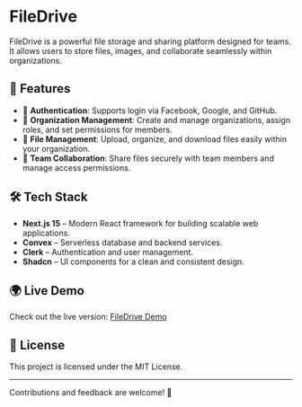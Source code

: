 # FileDrive

FileDrive is a powerful file storage and sharing platform designed for teams. It allows users to store files, images, and collaborate seamlessly within organizations.

## 🚀 Features

- 🔑 **Authentication**: Supports login via Facebook, Google, and GitHub.
- 🏢 **Organization Management**: Create and manage organizations, assign roles, and set permissions for members.
- 📂 **File Management**: Upload, organize, and download files easily within your organization.
- 👥 **Team Collaboration**: Share files securely with team members and manage access permissions.

## 🛠️ Tech Stack

- **Next.js 15** – Modern React framework for building scalable web applications.
- **Convex** – Serverless database and backend services.
- **Clerk** – Authentication and user management.
- **Shadcn** – UI components for a clean and consistent design.

## 🌍 Live Demo

Check out the live version: [FileDrive Demo](https://file-drive-orcin.vercel.app/)

## 📜 License

This project is licensed under the MIT License.

---

Contributions and feedback are welcome! 🚀

